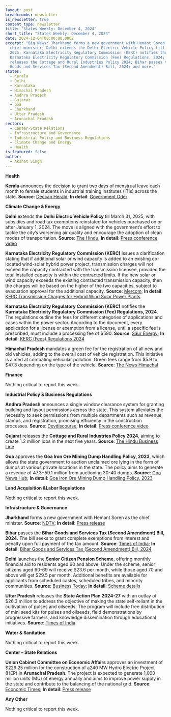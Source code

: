 ```yaml
---
layout: post
breadcrumbs: newsletter
is_newsletter: true
content_type: newsletter
title: "States Weekly: December 4, 2024"
short_title: "States Weekly: December 4, 2024"
date: 2024-12-04T00:00:00.000Z
excerpt: "Big News: Jharkhand forms a new government with Hemant Soren as the
  chief minister; Delhi extends the Delhi Electric Vehicle Policy till March 31,
  2025; Karnataka Electricity Regulatory Commission (KERC) notifies the
  Karnataka Electricity Regulatory Commission (Fee) Regulations, 2024; Gujarat
  releases the Cottage and Rural Industries Policy 2024; Bihar passes the Bihar
  Goods and Services Tax (Second Amendment) Bill, 2024; and more."
states:
  - Kerala
  - Delhi
  - Karnataka
  - Himachal Pradesh
  - Andhra Pradesh
  - Gujarat
  - Goa
  - Jharkhand
  - Uttar Pradesh
  - Arunachal Pradesh
sectors:
  - Center-State Relations
  - Infrastructure and Governance
  - Industrial Policy and Business Regulations
  - Climate Change and Energy
  - Health
is_featured: false
author:
  - Akshat Singh
---
```

**Health**

**Kerala** announces the decision to grant two days of menstrual leave each month to female students in industrial training institutes (ITIs) across the state. **Source**: [Deccan Herald](https://www.deccanherald.com/india/kerala/kerala-grants-two-days-of-menstrual-leave-monthly-for-female-students-in-industrial-training-institutes-3296023); **In detail**: [Government Oder](https://acrobat.adobe.com/id/urn:aaid:sc:VA6C2:c39ee086-5782-4c08-94ef-d8c96ebbb09d)

**Climate Change & Energy**

**Delhi** extends the **Delhi Electric Vehicle Policy** till March 31, 2025, with subsidies and road tax exemptions reinstated for vehicles purchased on or after January 1, 2024. The move is aligned with the government’s effort to tackle the city’s worsening air quality and encourage the adoption of clean modes of transportation. **Source**: [The Hindu](https://www.thehindu.com/news/cities/Delhi/delhi-govt-extends-ev-policy-till-march-2025-revives-subsidies-tax-exemptions/article68924591.ece); **In detail**: [Press conference video](https://urldefense.com/v3/__https:/www.facebook.com/watch/?v=1081555353675555__;!!KRhing!ZFX3P3eeVQmgevwttnVGhWvJjJMUzWru5N43IiK1qNtONTXIFv-V80acipp9tRGGUc4V8F2nYbaCihLOxuKx$)

**Karnataka Electricity Regulatory Commission (KERC)** issues a clarification stating that if additional solar or wind capacity is added to an existing co-located wind-solar hybrid power project, transmission charges will not exceed the capacity contracted with the transmission licensee, provided the total installed capacity is within the contracted limits. If the new solar or wind capacity exceeds the existing contracted transmission capacity, then the charges will be based on the higher of the two capacities, subject to evacuation approval for the additional capacity. **Source**: [Mercom](https://www.mercomindia.com/karnataka-clarifies-transmission-charges-for-co-located-wind-solar-hybrid-projects); **In detail**: [KERC Transmission Charges for Hybrid Wind Solar Power Plants](https://acrobat.adobe.com/id/urn:aaid:sc:VA6C2:09be6ec7-af9b-4ab8-8df9-a49e97d968bf)

**Karnataka Electricity Regulatory Commission (KERC)** notifies the **Karnataka Electricity Regulatory Commission (Fee) Regulations, 2024**. The regulations outline the fees for different categories of applications and cases within the power sector. According to the document, every application for a license or exemption from a license, until a specific fee is prescribed, must include a processing fee of $590. **Source**: [Saur Energy](https://www.saurenergy.com/solar-energy-news/karnataka-kerc-notifies-new-fee-structure-for-energy-stakeholders); **In detail**: [KERC (Fees) Regulations 2024](https://acrobat.adobe.com/id/urn:aaid:sc:VA6C2:6a5a4d75-2803-4edc-99bf-86bb99313ec3)

**Himachal Pradesh** mandates a green fee for the registration of all new and old vehicles, adding to the overall cost of vehicle registration. This initiative is aimed at combating vehicular pollution. Green fees range from $5.9 to $47.3 depending on the type of the vehicle. **Source**: [The News Himachal](https://thenewshimachal.com/2024/12/green-fee-mandatory-for-new-and-old-vehicles-in-himachal-registration-to-cost-more/)

**Finance**

Nothing critical to report this week.

**Industrial Policy & Business Regulations**  

**Andhra Pradesh** announces a single window clearance system for granting building and layout permissions across the state. This system alleviates the necessity to seek permissions from multiple departments such as revenue, stamps, and registration, promising efficiency in the construction processes. **Source**: [Devdiscourse](https://www.devdiscourse.com/article/headlines/3171037-andhra-pradesh-revolutionizes-building-permissions-with-single-window-system); **In detail**: [Press conference video](https://urldefense.com/v3/__https:/www.youtube.com/watch?v=JQkwUpTT-pA__;!!KRhing!ZFX3P3eeVQmgevwttnVGhWvJjJMUzWru5N43IiK1qNtONTXIFv-V80acipp9tRGGUc4V8F2nYbaCil16XBF9$)

**Gujarat** releases the **Cottage and Rural Industries Policy 2024**, aiming to create 1.2 million jobs in the next five years. **Source**: [The Hindu Business Line](https://www.thehindubusinessline.com/news/gujarats-new-cottage-rural-industries-policy-to-create-12-lakh-jobs-in-5-years/article68918330.ece)

**Goa** approves the **Goa Iron Ore Mining Dump Handling Policy, 2023**, which allows the state government to auction unclaimed ore lying in the form of dumps at various private locations in the state. The policy aims to generate a revenue of $47.3-$59.1 million from auctioning 30-40 dumps. **Source**: [Goa News Hub](https://goanewshub.com/goa-cabinet-approved-revised-iron-ore-dump-policy-govt-targets-rs-500-cr-revenue/); **In detail**: [Goa Iron Ore Mining Dump Handling Policy, 2023](https://acrobat.adobe.com/id/urn:aaid:sc:VA6C2:3c6ce04b-1e4b-4a81-a0a7-7e20dc863b8d)

**Land Acquisition &Labor Regulations**  

Nothing critical to report this week.

**Infrastructure & Governance**

**Jharkhand** forms a new government with Hemant Soren as the chief minister. **Source**: [NDTV](https://www.ndtv.com/india-news/hemant-soren-takes-oath-as-jharkhand-chief-minister-for-fourth-time-7125679); **In detail**: [Press release](https://cdnbbsr.s3waas.gov.in/s38aec51422b30d61bce078b27f0babeb1/uploads/2024/11/20241128360407890.pdf)

**Bihar** passes the **Bihar Goods and Services Tax (Second Amendment) Bill, 2024**. The bill seeks to grant complete exemptions from interest and penalty upon full payment of the tax amount. **Source**: [Times of India](https://timesofindia.indiatimes.com/city/patna/bihar-assembly-passes-gst-bill-2024-offering-tax-exemptions/articleshow/115707140.cms); **In detail**: [Bihar Goods and Services Tax (Second Amendment) Bill, 2024](https://acrobat.adobe.com/id/urn:aaid:sc:VA6C2:2f2b891d-05e1-4e5d-88f1-66e968f13609)

**Delhi** launches the **Senior Citizen Pension Scheme**, offering monthly financial aid to residents aged 60 and above. Under the scheme, senior citizens aged 60-69 will receive $23.6 per month, while those aged 70 and above will get $29.5 per month. Additional benefits are available for applicants from scheduled castes, scheduled tribes, and minority communities. **Source**: [Business Today](https://www.businesstoday.in/personal-finance/investment/story/delhi-govt-launches-pension-scheme-eligibility-benefits-and-how-much-seniors-can-get-454960-2024-11-25); **In detail**: [Scheme details](https://socialwelfare.delhi.gov.in/social/financial-assistance-schemes)

**Uttar Pradesh** releases the **State Action Plan 2024-27** with an outlay of $26.3 million to address the objective of making the state self-reliant in the cultivation of pulses and oilseeds. The program will include free distribution of mini seed kits for pulses and oilseeds, field demonstrations by progressive farmers, and knowledge dissemination through educational initiatives. **Source**: [Times of India](https://timesofindia.indiatimes.com/city/lucknow/uttar-pradesh-invests-rs-236-crore-for-self-reliance-in-pulses-and-oilseeds-cultivation/articleshow/115819914.cms)

**Water & Sanitation**

Nothing critical to report this week.

**Center – State Relations**

**Union Cabinet Committee on Economic Affairs** approves an investment of $229.25 million for the construction of a240 MW Hydro Electric Project (HEP) in **Arunachal Pradesh**. The project is expected to generate 1,000 million units (MU) of energy annually and aims to improve power supply in the state and contribute to the balancing of the national grid. **Source**: [Economic Times](https://energy.economictimes.indiatimes.com/news/power/cabinet-okays-1939-crore-heo-hydro-project-in-arunachal-to-generate-1000-mu-power/115677380); **In detail**: [Press release](https://pib.gov.in/PressReleaseIframePage.aspx?PRID=2077106)

**Any Other**

Nothing critical to report this week.
